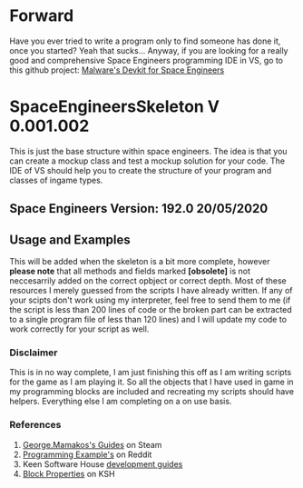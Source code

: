 # Forward
Have you ever tried to write a program only to find someone has done it, once you started? Yeah that sucks... Anyway, if you are looking for a really good and comprehensive Space Engineers programming IDE in VS, go to this github project: [Malware's Devkit for Space Engineers](https://github.com/malware-dev/MDK-SE)

# SpaceEngineersSkeleton V 0.001.002
This is just the base structure within space engineers. The idea is that you can create a mockup class and test a mockup solution for your code. The IDE of VS should help you to create the structure of your program and classes of ingame types.

## Space Engineers Version: 192.0 20/05/2020

## Usage and Examples
This will be added when the skeleton is a bit more complete, however **please note** that all methods and fields marked **\[obsolete]** is not neccesarrily added on the correct opbject or correct depth. Most of these resources I merely guessed from the scripts I have already written. If any of your scipts don't work using my interpreter, feel free to send them to me (if the script is less than 200 lines of code or the broken part can be extracted to a single program file of less than 120 lines) and I will update my code to work correctly for your script as well.

### Disclaimer
This is in no way complete, I am just finishing this off as I am writing scripts for the game as I am playing it. So all the objects that I have used in game in my programming blocks are included and recreating my scripts should have helpers. Everything else I am completing on a on use basis.

### References
1. [George.Mamakos's Guides](https://steamcommunity.com/sharedfiles/filedetails/?id=360966557) on Steam
1. [Programming Example's](https://www.reddit.com/r/spaceengineers/comments/3233pi/programming_tutorialexamples/)  on Reddit
1. Keen Software House [development guides](https://forum.keenswh.com/forums/programming-guides-and-tools.410941/)
1. [Block Properties](https://forum.keenswh.com/threads/guide-programmable-block-block-properties.7230273/#post-1285622310) on KSH
